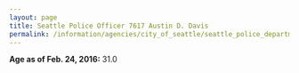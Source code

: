 ```yaml
---
layout: page
title: Seattle Police Officer 7617 Austin D. Davis
permalink: /information/agencies/city_of_seattle/seattle_police_department/copbook/7617/
---
```


**Age as of Feb. 24, 2016:** 31.0
